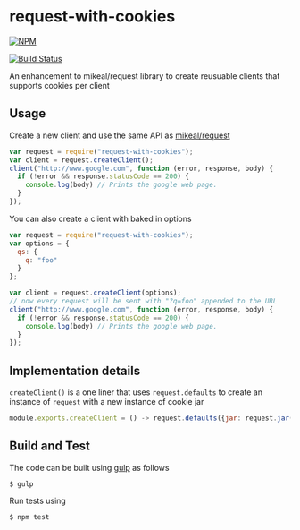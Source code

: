 request-with-cookies
====================

[![NPM](https://nodei.co/npm/request-with-cookies.png)](https://nodei.co/npm/request-with-cookies/)

[![Build Status](https://travis-ci.org/sharathprabhal/request-with-cookies.png?branch=master)](https://travis-ci.org/sharathprabhal/request-with-cookies)

An enhancement to mikeal/request library to create reusuable clients that supports cookies per client


## Usage

Create a new client and use the same API as [mikeal/request](https://github.com/mikeal/request/)

```javascript
var request = require("request-with-cookies");
var client = request.createClient();
client("http://www.google.com", function (error, response, body) {
  if (!error && response.statusCode == 200) {
    console.log(body) // Prints the google web page.
  }
});
```

You can also create a client with baked in options
```javascript
var request = require("request-with-cookies");
var options = {
  qs: {
    q: "foo"
  }
};

var client = request.createClient(options);
// now every request will be sent with "?q=foo" appended to the URL
client("http://www.google.com", function (error, response, body) {
  if (!error && response.statusCode == 200) {
    console.log(body) // Prints the google web page.
  }
});
```

## Implementation details

`createClient()` is a one liner that uses `request.defaults` to create an instance of `request` with a new instance of cookie jar

```javascript
module.exports.createClient = () -> request.defaults({jar: request.jar()})
```

## Build and Test

The code can be built using [gulp](http://gulpjs.com/) as follows

```
$ gulp 
```

Run tests using

```
$ npm test
```
